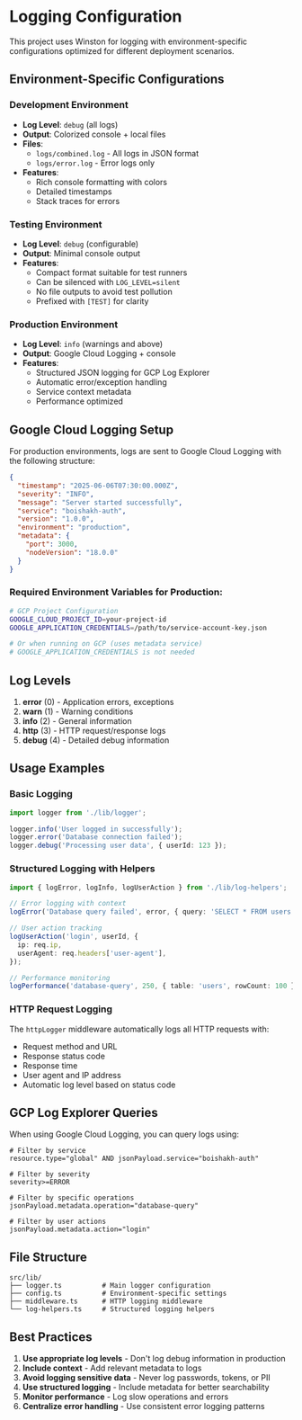 # Logging Configuration

This project uses Winston for logging with environment-specific configurations optimized for different deployment scenarios.

## Environment-Specific Configurations

### Development Environment

- **Log Level**: `debug` (all logs)
- **Output**: Colorized console + local files
- **Files**:
  - `logs/combined.log` - All logs in JSON format
  - `logs/error.log` - Error logs only
- **Features**:
  - Rich console formatting with colors
  - Detailed timestamps
  - Stack traces for errors

### Testing Environment

- **Log Level**: `debug` (configurable)
- **Output**: Minimal console output
- **Features**:
  - Compact format suitable for test runners
  - Can be silenced with `LOG_LEVEL=silent`
  - No file outputs to avoid test pollution
  - Prefixed with `[TEST]` for clarity

### Production Environment

- **Log Level**: `info` (warnings and above)
- **Output**: Google Cloud Logging + console
- **Features**:
  - Structured JSON logging for GCP Log Explorer
  - Automatic error/exception handling
  - Service context metadata
  - Performance optimized

## Google Cloud Logging Setup

For production environments, logs are sent to Google Cloud Logging with the following structure:

```json
{
  "timestamp": "2025-06-06T07:30:00.000Z",
  "severity": "INFO",
  "message": "Server started successfully",
  "service": "boishakh-auth",
  "version": "1.0.0",
  "environment": "production",
  "metadata": {
    "port": 3000,
    "nodeVersion": "18.0.0"
  }
}
```

### Required Environment Variables for Production:

```bash
# GCP Project Configuration
GOOGLE_CLOUD_PROJECT_ID=your-project-id
GOOGLE_APPLICATION_CREDENTIALS=/path/to/service-account-key.json

# Or when running on GCP (uses metadata service)
# GOOGLE_APPLICATION_CREDENTIALS is not needed
```

## Log Levels

1. **error** (0) - Application errors, exceptions
2. **warn** (1) - Warning conditions
3. **info** (2) - General information
4. **http** (3) - HTTP request/response logs
5. **debug** (4) - Detailed debug information

## Usage Examples

### Basic Logging

```typescript
import logger from './lib/logger';

logger.info('User logged in successfully');
logger.error('Database connection failed');
logger.debug('Processing user data', { userId: 123 });
```

### Structured Logging with Helpers

```typescript
import { logError, logInfo, logUserAction } from './lib/log-helpers';

// Error logging with context
logError('Database query failed', error, { query: 'SELECT * FROM users' });

// User action tracking
logUserAction('login', userId, {
  ip: req.ip,
  userAgent: req.headers['user-agent'],
});

// Performance monitoring
logPerformance('database-query', 250, { table: 'users', rowCount: 100 });
```

### HTTP Request Logging

The `httpLogger` middleware automatically logs all HTTP requests with:

- Request method and URL
- Response status code
- Response time
- User agent and IP address
- Automatic log level based on status code

## GCP Log Explorer Queries

When using Google Cloud Logging, you can query logs using:

```
# Filter by service
resource.type="global" AND jsonPayload.service="boishakh-auth"

# Filter by severity
severity>=ERROR

# Filter by specific operations
jsonPayload.metadata.operation="database-query"

# Filter by user actions
jsonPayload.metadata.action="login"
```

## File Structure

```
src/lib/
├── logger.ts          # Main logger configuration
├── config.ts          # Environment-specific settings
├── middleware.ts      # HTTP logging middleware
└── log-helpers.ts     # Structured logging helpers
```

## Best Practices

1. **Use appropriate log levels** - Don't log debug information in production
2. **Include context** - Add relevant metadata to logs
3. **Avoid logging sensitive data** - Never log passwords, tokens, or PII
4. **Use structured logging** - Include metadata for better searchability
5. **Monitor performance** - Log slow operations and errors
6. **Centralize error handling** - Use consistent error logging patterns
